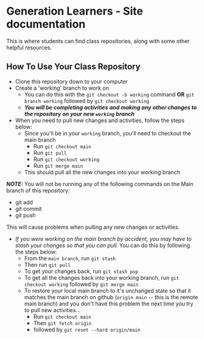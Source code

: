 
# Generation Learners - Site documentation

This is where students can find class repositories, along with some other helpful resources.

## How To Use Your Class Repository


- Clone this repository down to your computer
- Create a 'working' branch to work on
  - You can do this with the
  `git checkout -b working` command
  **OR**
  `git branch working`
  followed by `git checkout working`
  - ***You will be completing activities and making any other changes to the repository on your new `working` branch***
- When you need to pull new changes and activities, follow the steps below:
  - Since you'll be in your `working` branch, you'll need to checkout the main branch
    - Run `git checkout main`
    - Run `git pull`
    - Run `git checkout working`
    - Run `git merge main`
  - This should pull all the new changes into your working branch

***NOTE:***
You will not be running any of the following commands on the Main branch of this repository:

- git add
- git commit
- git push

This will cause problems when pulling any new changes or activities.

- *If you were working on the main branch by accident, you may have to stash your changes so that you can pull.* You can do this by following the steps below:
  - From the `main branch`, run `git stash`
  - Then run `git pull`
  - To get your changes back, run `git stash pop`
  - To get all the changes back into your working branch, run `git checkout working` followed by `git merge main`
  - To restore your local main branch to it's unchanged state so that it matches the main branch on github (`origin main` -- this is the remote main branch) and you don't have this problem the next time you try to pull new activities...
    - Run `git checkout main`
    - Then `git fetch origin`
    - followed by `git reset --hard origin/main`
